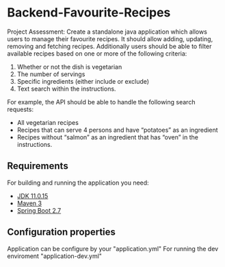 # Backend-Favourite-Recipes

Project Assessment:
Create a standalone java application which allows users to manage their favourite recipes. It should allow adding, updating, removing and fetching recipes. Additionally users should be able to filter available recipes based on one or more of the following criteria:
1. Whether or not the dish is vegetarian
2. The number of servings
3. Specific ingredients (either include or exclude)
4. Text search within the instructions.


For example, the API should be able to handle the following search requests:

-  All vegetarian recipes
-  Recipes that can serve 4 persons and have “potatoes” as an ingredient
-  Recipes without “salmon” as an ingredient that has “oven” in the instructions.



## Requirements

For building and running the application you need:

- [JDK 11.0.15](https://www.oracle.com/nl/java/technologies/javase/jdk11-archive-downloads.html)
- [Maven 3](https://maven.apache.org)
- [Spring Boot 2.7](https://spring.io/projects/spring-boot#support)

## Configuration properties
Application can be configure by your "application.yml"
For running the dev enviroment  "application-dev.yml"


## 
